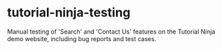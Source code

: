 # tutorial-ninja-testing
Manual testing of 'Search' and 'Contact Us' features on the Tutorial Ninja demo website, including bug reports and test cases.
